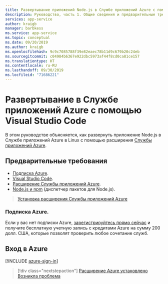 ```yaml
---
title: Развертывание приложений Node.js в Службе приложений Azure с помощью Visual Studio Code
description: Руководство, часть 1. Общие сведения и предварительные требования.
services: app-service
author: kraigb
manager: barbkess
ms.service: app-service
ms.topic: conceptual
ms.date: 09/20/2019
ms.author: kraigb
ms.openlocfilehash: 9c9c7085788f39e82eaec78b11d9c679b20c24eb
ms.sourcegitcommit: c04984b6367e922dbc5973af44f8cd0ca81ce157
ms.translationtype: HT
ms.contentlocale: ru-RU
ms.lasthandoff: 09/30/2019
ms.locfileid: "71686221"
---
```

# <a name="deploy-to-azure-app-service-using-visual-studio-code"></a>Развертывание в Службе приложений Azure с помощью Visual Studio Code

В этом руководстве объясняется, как развернуть приложение Node.js в Службе приложений Azure в Linux с помощью расширения [Службы приложений Azure](https://marketplace.visualstudio.com/items?itemName=ms-azuretools.vscode-azureappservice).

## <a name="prerequisites"></a>Предварительные требования

- [Подписка Azure](#azure-subscription).
- [Visual Studio Code](https://code.visualstudio.com/).
- [Расширение Службы приложений Azure](vscode:extension/ms-azuretools.vscode-azureappservice).
- [Node.js и npm](https://nodejs.org/en/download) (диспетчер пакетов для Node.js).

> <a class="tutorial-install-extension-btn" href="vscode:extension/ms-azuretools.vscode-azureappservice">Установка расширения Службы приложений Azure</a>

### <a name="azure-subscription"></a>Подписка Azure.

Если у вас нет подписки Azure, [зарегистрируйтесь прямо сейчас](https://azure.microsoft.com/free/?utm_source=campaign&utm_campaign=vscode-tutorial-appservice-extension&mktingSource=vscode-tutorial-appservice-extension) и получите бесплатную учетную запись с кредитами Azure на сумму 200 долл. США, которые позволят проверить любое сочетание служб.

## <a name="sign-in-to-azure"></a>Вход в Azure

[!INCLUDE [azure-sign-in](includes/azure-sign-in.md)]

> [!div class="nextstepaction"]
> [Расширение Azure установлено](tutorial-vscode-azure-app-service-node-02.md) [Возникла проблема](https://www.research.net/r/PWZWZ52?tutorial=node-deployment-azureappservice&step=getting-started)
